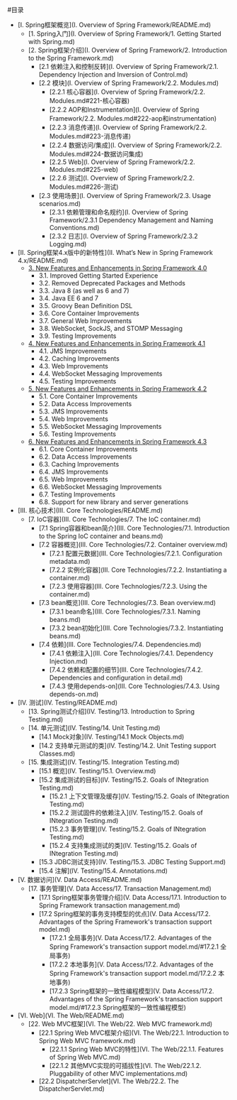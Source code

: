 #目录

* [I. Spring框架概览](I. Overview of Spring Framework/README.md)
    * [1. Spring入门](I. Overview of Spring Framework/1. Getting Started with Spring.md)
    * [2. Spring框架介绍](I. Overview of Spring Framework/2. Introduction to the Spring Framework.md)
        * [2.1 依赖注入和控制反转](I. Overview of Spring Framework/2.1. Dependency Injection and Inversion of Control.md)
        * [2.2 模块](I. Overview of Spring Framework/2.2. Modules.md)
            * [2.2.1 核心容器](I. Overview of Spring Framework/2.2. Modules.md#221-核心容器)
            * [2.2.2 AOP和Instrumentation](I. Overview of Spring Framework/2.2. Modules.md#222-aop和instrumentation)
            * [2.2.3 消息传递](I. Overview of Spring Framework/2.2. Modules.md#223-消息传递)
            * [2.2.4 数据访问/集成](I. Overview of Spring Framework/2.2. Modules.md#224-数据访问集成)
            * [2.2.5 Web](I. Overview of Spring Framework/2.2. Modules.md#225-web)
            * [2.2.6 测试](I. Overview of Spring Framework/2.2. Modules.md#226-测试)
        * [2.3 使用场景](I. Overview of Spring Framework/2.3. Usage scenarios.md)
            * [2.3.1 依赖管理和命名规约](I. Overview of Spring Framework/2.3.1 Dependency Management and Naming Conventions.md)
            * [2.3.2 日志](I. Overview of Spring Framework/2.3.2 Logging.md)
* [II. Spring框架4.x版中的新特性](II. What’s New in Spring Framework 4.x/README.md)
    * [3. New Features and Enhancements in Spring Framework 4.0]()
        * 3.1. Improved Getting Started Experience
        * 3.2. Removed Deprecated Packages and Methods
        * 3.3. Java 8 (as well as 6 and 7)
        * 3.4. Java EE 6 and 7
        * 3.5. Groovy Bean Definition DSL
        * 3.6. Core Container Improvements
        * 3.7. General Web Improvements
        * 3.8. WebSocket, SockJS, and STOMP Messaging
        * 3.9. Testing Improvements
    * [4. New Features and Enhancements in Spring Framework 4.1]()
        * 4.1. JMS Improvements
        * 4.2. Caching Improvements
        * 4.3. Web Improvements
        * 4.4. WebSocket Messaging Improvements
        * 4.5. Testing Improvements
    * [5. New Features and Enhancements in Spring Framework 4.2]()
        * 5.1. Core Container Improvements
        * 5.2. Data Access Improvements
        * 5.3. JMS Improvements
        * 5.4. Web Improvements
        * 5.5. WebSocket Messaging Improvements
        * 5.6. Testing Improvements
    * [6. New Features and Enhancements in Spring Framework 4.3]()
        * 6.1. Core Container Improvements
        * 6.2. Data Access Improvements
        * 6.3. Caching Improvements
        * 6.4. JMS Improvements
        * 6.5. Web Improvements
        * 6.6. WebSocket Messaging Improvements
        * 6.7. Testing Improvements
        * 6.8. Support for new library and server generations
* [III. 核心技术](III. Core Technologies/README.md)
    * [7. IoC容器](III. Core Technologies/7. The IoC container.md)
        * [7.1 Spring容器和bean简介](III. Core Technologies/7.1. Introduction to the Spring IoC container and beans.md)
        * [7.2 容器概览](III. Core Technologies/7.2. Container overview.md)
            * [7.2.1 配置元数据](III. Core Technologies/7.2.1. Configuration metadata.md)
            * [7.2.2 实例化容器](III. Core Technologies/7.2.2. Instantiating a container.md)
            * [7.2.3 使用容器](III. Core Technologies/7.2.3. Using the container.md)
        * [7.3 bean概览](III. Core Technologies/7.3. Bean overview.md)
            * [7.3.1 bean命名](III. Core Technologies/7.3.1. Naming beans.md)
            * [7.3.2 bean初始化](III. Core Technologies/7.3.2. Instantiating beans.md)
        * [7.4 依赖](III. Core Technologies/7.4. Dependencies.md)
            * [7.4.1 依赖注入](III. Core Technologies/7.4.1. Dependency Injection.md)
            * [7.4.2 依赖和配置的细节](III. Core Technologies/7.4.2. Dependencies and configuration in detail.md)
            * [7.4.3 使用depends-on](III. Core Technologies/7.4.3. Using depends-on.md)
* [IV. 测试](IV. Testing/README.md)
    * [13. Spring测试介绍](IV. Testing/13. Introduction to Spring Testing.md)
    * [14. 单元测试](IV. Testing/14. Unit Testing.md)
        * [14.1 Mock对象](IV. Testing/14.1 Mock Objects.md)
        * [14.2 支持单元测试的类](IV. Testing/14.2. Unit Testing support Classes.md)
    * [15. 集成测试](IV. Testing/15. Integration Testing.md)
        * [15.1 概览](IV. Testing/15.1. Overview.md)
        * [15.2 集成测试的目标](IV. Testing/15.2. Goals of INtegration Testing.md)
            * [15.2.1 上下文管理及缓存](IV. Testing/15.2. Goals of INtegration Testing.md)
            * [15.2.2 测试固件的依赖注入](IV. Testing/15.2. Goals of INtegration Testing.md)
            * [15.2.3 事务管理](IV. Testing/15.2. Goals of INtegration Testing.md)
            * [15.2.4 支持集成测试的类](IV. Testing/15.2. Goals of INtegration Testing.md)
        * [15.3 JDBC测试支持](IV. Testing/15.3. JDBC Testing Support.md)
        * [15.4 注解](IV. Testing/15.4. Annotations.md)
* [V. 数据访问](V. Data Access/README.md)
    * [17. 事务管理](V. Data Access/17. Transaction Management.md)
        * [17.1 Spring框架事务管理介绍](V. Data Access/17.1. Introduction to Spring Framework transaction management.md)
        * [17.2 Spring框架的事务支持模型的优点](V. Data Access/17.2. Advantages of the Spring Framework's transaction support model.md)
            * [17.2.1 全局事务](V. Data Access/17.2. Advantages of the Spring Framework's transaction support model.md/#17.2.1 全局事务)
            * [17.2.2 本地事务](V. Data Access/17.2. Advantages of the Spring Framework's transaction support model.md/17.2.2 本地事务)
            * [17.2.3 Spring框架的一致性编程模型](V. Data Access/17.2. Advantages of the Spring Framework's transaction support model.md/#17.2.3 Spring框架的一致性编程模型)
* [VI. Web](VI. The Web/README.md)
    * [22. Web MVC框架](VI. The Web/22. Web MVC framework.md)
        * [22.1 Spring Web MVC框架介绍](VI. The Web/22.1. Introduction to Spring Web MVC framework.md)
            * [22.1.1 Spring Web MVC的特性](VI. The Web/22.1.1. Features of Spring Web MVC.md)
            * [22.1.2 其他MVC实现的可插拔性](VI. The Web/22.1.2. Pluggability of other MVC implementations.md)
        * [22.2 DispatcherServlet](VI. The Web/22.2. The DispatcherServlet.md)
